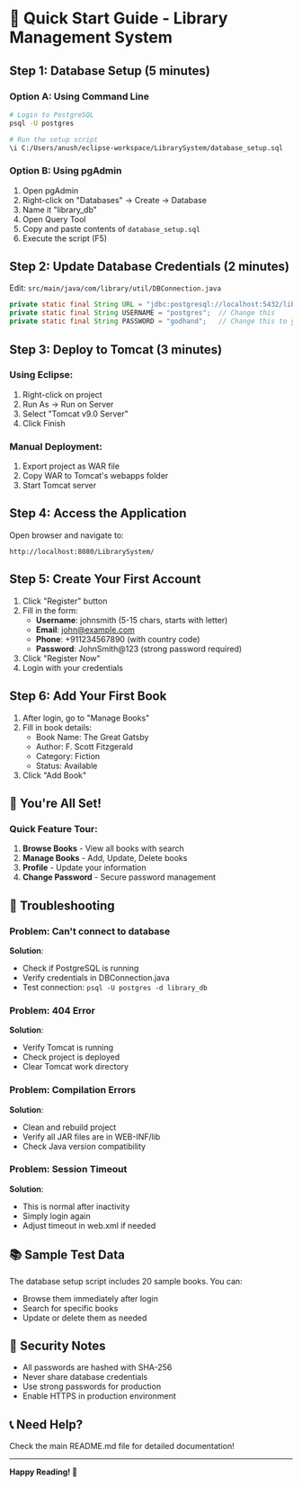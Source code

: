 # 🚀 Quick Start Guide - Library Management System

## Step 1: Database Setup (5 minutes)

### Option A: Using Command Line
```bash
# Login to PostgreSQL
psql -U postgres

# Run the setup script
\i C:/Users/anush/eclipse-workspace/LibrarySystem/database_setup.sql
```

### Option B: Using pgAdmin
1. Open pgAdmin
2. Right-click on "Databases" → Create → Database
3. Name it "library_db"
4. Open Query Tool
5. Copy and paste contents of `database_setup.sql`
6. Execute the script (F5)

## Step 2: Update Database Credentials (2 minutes)

Edit: `src/main/java/com/library/util/DBConnection.java`

```java
private static final String URL = "jdbc:postgresql://localhost:5432/library_db";
private static final String USERNAME = "postgres";  // Change this
private static final String PASSWORD = "godhand";   // Change this to your password
```

## Step 3: Deploy to Tomcat (3 minutes)

### Using Eclipse:
1. Right-click on project
2. Run As → Run on Server
3. Select "Tomcat v9.0 Server"
4. Click Finish

### Manual Deployment:
1. Export project as WAR file
2. Copy WAR to Tomcat's webapps folder
3. Start Tomcat server

## Step 4: Access the Application

Open browser and navigate to:
```
http://localhost:8080/LibrarySystem/
```

## Step 5: Create Your First Account

1. Click "Register" button
2. Fill in the form:
   - **Username**: johnsmith (5-15 chars, starts with letter)
   - **Email**: john@example.com
   - **Phone**: +911234567890 (with country code)
   - **Password**: JohnSmith@123 (strong password required)
3. Click "Register Now"
4. Login with your credentials

## Step 6: Add Your First Book

1. After login, go to "Manage Books"
2. Fill in book details:
   - Book Name: The Great Gatsby
   - Author: F. Scott Fitzgerald
   - Category: Fiction
   - Status: Available
3. Click "Add Book"

## 🎉 You're All Set!

### Quick Feature Tour:

1. **Browse Books** - View all books with search
2. **Manage Books** - Add, Update, Delete books
3. **Profile** - Update your information
4. **Change Password** - Secure password management

## 🔧 Troubleshooting

### Problem: Can't connect to database
**Solution**: 
- Check if PostgreSQL is running
- Verify credentials in DBConnection.java
- Test connection: `psql -U postgres -d library_db`

### Problem: 404 Error
**Solution**:
- Verify Tomcat is running
- Check project is deployed
- Clear Tomcat work directory

### Problem: Compilation Errors
**Solution**:
- Clean and rebuild project
- Verify all JAR files are in WEB-INF/lib
- Check Java version compatibility

### Problem: Session Timeout
**Solution**:
- This is normal after inactivity
- Simply login again
- Adjust timeout in web.xml if needed

## 📚 Sample Test Data

The database setup script includes 20 sample books. You can:
- Browse them immediately after login
- Search for specific books
- Update or delete them as needed

## 🔐 Security Notes

- All passwords are hashed with SHA-256
- Never share database credentials
- Use strong passwords for production
- Enable HTTPS in production environment

## 📞 Need Help?

Check the main README.md file for detailed documentation!

---

**Happy Reading! 📖**
